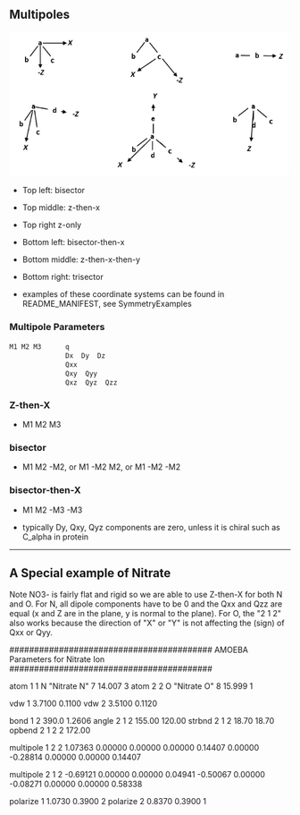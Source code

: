 ## Multipoles

![Multipole Frames](Images/MpoleFrames.PNG)


* Top left: bisector
* Top middle: z-then-x
* Top right z-only
* Bottom left: bisector-then-x
* Bottom middle: z-then-x-then-y
* Bottom right: trisector

* examples of these coordinate systems can be found in README_MANIFEST, see SymmetryExamples

### Multipole Parameters
```
M1 M2 M3      q
              Dx  Dy  Dz
              Qxx
              Qxy  Qyy
              Qxz  Qyz  Qzz
```

### Z-then-X
* M1 M2 M3 

### bisector
* M1 M2 -M2, or M1 -M2 M2, or M1 -M2 -M2

### bisector-then-X
* M1 M2 -M3 -M3

* typically Dy, Qxy, Qyz components are zero, unless it is chiral such as C_alpha in protein

----------------------------------------------------------------
## A Special example of Nitrate

Note NO3- is fairly flat and rigid so we are able to use Z-then-X for both N and O. For N, all dipole components have to be 0 and the Qxx and Qzz are equal (x and Z are in the plane, y is normal to the plane). For O, the "2 1 2" also works because the direction of "X" or "Y" is not affecting the (sign) of Qxx or Qyy.

#########################################
 AMOEBA Parameters for Nitrate Ion 
#########################################

atom 1 1 N "Nitrate N" 7 14.007 3
atom 2 2 O "Nitrate O" 8 15.999 1

vdw 1 3.7100 0.1100
vdw 2 3.5100 0.1120

bond 1 2 390.0 1.2606
angle 2 1 2 155.00 120.00
strbnd 2 1 2 18.70 18.70
opbend 2 1 2 2 172.00

multipole 1 2 2 1.07363
                  0.00000 0.00000 0.00000
                  0.14407
                  0.00000 -0.28814
                  0.00000 0.00000 0.14407

multipole 2 1 2 -0.69121
                 0.00000 0.00000 0.04941
                -0.50067
                 0.00000 -0.08271
                 0.00000 0.00000 0.58338

polarize 1 1.0730 0.3900 2
polarize 2 0.8370 0.3900 1
